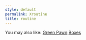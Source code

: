 ```yaml
---
style: default
permalink: Xroutine
title: routine
---
```

You may also like:
[Green Pawn](http://scp-wiki.net/green-pawn)
[Boxes](http://scp-wiki.net/boxes)